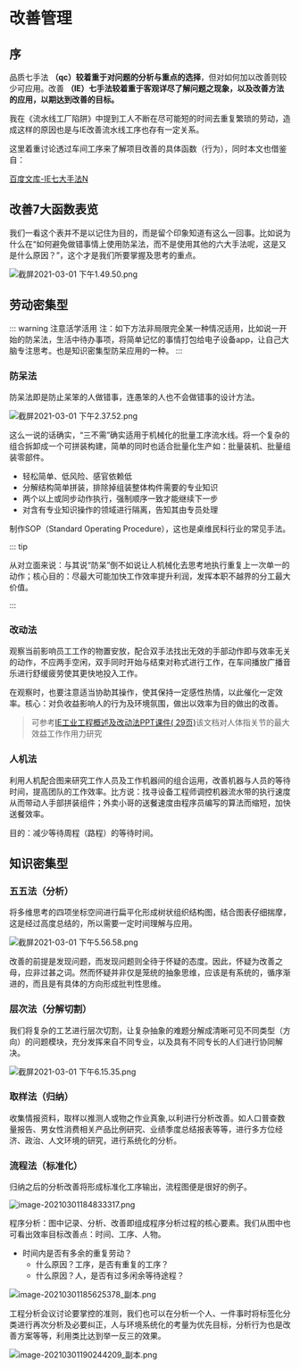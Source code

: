 # 改善管理

## 序

品质七手法 **（qc）较着重于对问题的分析与重点的选择**，但对如何加以改善则较少可应用。改善 **（IE）七手法较着重于客观详尽了解问题之现象，以及改善方法的应用，以期达到改善的目标。**

我在《流水线工厂陷阱》中提到工人不断在尽可能短的时间去重复繁琐的劳动，造成这样的原因也是与IE改善流水线工序也存有一定关系。

这里着重讨论透过车间工序来了解项目改善的具体函数（行为），同时本文也借鉴自：

 [百度文库-IE七大手法N](https://wenku.baidu.com/view/f88c5b3206a1b0717fd5360cba1aa81145318f7d)

## 改善7大函数表览

我们一看这个表并不是以记住为目的，而是留个印象知道有这么一回事。比如说为什么在“如何避免做错事情上使用防呆法，而不是使用其他的六大手法呢，这是又是什么原因？”，这个才是我们所要掌握及思考的重点。

![截屏2021-03-01 下午1.49.50.png](https://i.loli.net/2021/03/01/IFmB5Ri39U1PWnh.png)

## 劳动密集型

::: warning 注意活学活用
注：如下方法非局限完全某一种情况适用，比如说一开始的防呆法，生活中待办事项，将简单记忆的事情打包给电子设备app，让自己大脑专注思考。也是知识密集型防呆应用的一种。
:::

### 防呆法

防呆法即是防止呆笨的人做错事，连愚笨的人也不会做错事的设计方法。

![截屏2021-03-01 下午2.37.52.png](https://i.loli.net/2021/03/01/fOtgisX3J6DZGyl.png)

这么一说的话确实，“三不需”确实适用于机械化的批量工序流水线。将一个复杂的组合拆卸成一个可拼装构建，简单的同时也适合批量化生产如：批量装机、批量组装零部件。

* 轻松简单、低风险、感官依赖低
* 分解结构简单拼装，排除掉组装整体构件需要的专业知识
* 两个以上或同步动作执行，强制顺序一致才能继续下一步
* 对含有专业知识操作的领域进行隔离，告知其由专员处理

制作SOP（Standard Operating Procedure），这也是桌维民科行业的常见手法。

::: tip 

从对立面来说：与其说“防呆”倒不如说让人机械化去思考地执行重复上一次单一的动作；核心目的：尽最大可能加快工作效率提升利润，发挥本职不越界的分工最大价值。

:::

### 改动法

观察当前影响员工工作的物置安放，配合双手法找出无效的手部动作即与效率无关的动作，不应两手空闲，双手同时开始与结束对称式进行工作，在车间播放广播音乐进行舒缓疲劳使其更快地投入工作。

在观察时，也要注意适当协助其操作，使其保持一定感性热情，以此催化一定效率。核心：对负收益影响人的行为及环境氛围，做出以效率为目的做出的改善。

>  可参考[IE工业工程概述及改动法PPT课件( 29页)](https://wenku.baidu.com/view/7c91e41477eeaeaad1f34693daef5ef7bb0d1262.html)该文档对人体指关节的最大效益工作作用力研究

### 人机法

利用人机配合图来研究工作人员及工作机器间的组合运用，改善机器与人员的等待时间，提高团队的工作效率。比方说：找寻设备工程师调控机器流水带的执行速度从而带动人手部拼装组件；外卖小哥的送餐速度由程序员编写的算法而缩短，加快送餐效率。

目的：减少等待周程（路程）的等待时间。

## 知识密集型

### 五五法（分析）

将多维思考的四项坐标空间进行扁平化形成树状组织结构图，结合图表仔细揣摩，这是经过高度总结的，所以需要一定时间理解与应用。

![截屏2021-03-01 下午5.56.58.png](https://i.loli.net/2021/03/01/RDyNXfOB5EcjlHY.png)

改善的前提是发现问题，而发现问题则全待于怀疑的态度。因此，怀疑为改善之母，应非过甚之词。然而怀疑并非仅是笼统的抽象思维，应该是有系统的，循序渐进的，而且是有具体的方向形成批判性思维。

### 层次法（分解切割）

我们将复杂的工艺进行层次切割，让复杂抽象的难题分解成清晰可见不同类型（方向）的问题模块，充分发挥来自不同专业，以及具有不同专长的人们进行协同解决。

![截屏2021-03-01 下午6.15.35.png](https://i.loli.net/2021/03/01/ftWCYQRgGELAIMv.png)

### 取样法（归纳）

收集情报资料，取样以推测人或物之作业真象,以利进行分析改善。如人口普查数量报告、男女性消费相关产品比例研究、业绩季度总结报表等等，进行多方位经济、政治、人文环境的研究，进行系统化的分析。

### 流程法（标准化）

归纳之后的分析改善将形成标准化工序输出，流程图便是很好的例子。

![image-20210301184833317.png](https://i.loli.net/2021/03/01/6hT1o2c7bIlqYCB.png)

程序分析：图中记录、分析、改善即组成程序分析过程的核心要素。我们从图中也可看出效率目标改善点：时间、工序、人物。

* 时间内是否有多余的重复劳动？
  * 什么原因？工序，是否有重复的工序？
  * 什么原因？人，是否有过多闲余等待途程？

![image-20210301185625378_副本.png](https://i.loli.net/2021/03/01/moyx1OQCTvwNGUE.png)

工程分析会议讨论要掌控的准则，我们也可以在分析一个人、一件事时将标签化分类进行再次分析及必要纠正，人与环境系统化的考量为优先目标，分析行为也是改善方案等等，利用类比达到举一反三的效果。

![image-20210301190244209_副本.png](https://i.loli.net/2021/03/01/OWJDaYeC5Qcdpn1.png)



